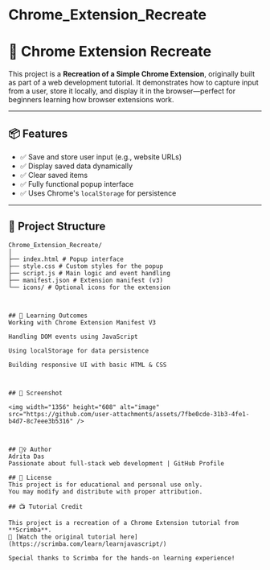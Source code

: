 # Chrome_Extension_Recreate


# 🔄 Chrome Extension Recreate

This project is a **Recreation of a Simple Chrome Extension**, originally built as part of a web development tutorial. It demonstrates how to capture input from a user, store it locally, and display it in the browser—perfect for beginners learning how browser extensions work.

---

## 📦 Features

- ✅ Save and store user input (e.g., website URLs)
- ✅ Display saved data dynamically
- ✅ Clear saved items
- ✅ Fully functional popup interface
- ✅ Uses Chrome's `localStorage` for persistence

---

## 📁 Project Structure
```
Chrome_Extension_Recreate/
│
├── index.html # Popup interface
├── style.css # Custom styles for the popup
├── script.js # Main logic and event handling
├── manifest.json # Extension manifest (v3)
└── icons/ # Optional icons for the extension



## 🧠 Learning Outcomes
Working with Chrome Extension Manifest V3

Handling DOM events using JavaScript

Using localStorage for data persistence

Building responsive UI with basic HTML & CSS



## 📸 Screenshot

<img width="1356" height="608" alt="image" src="https://github.com/user-attachments/assets/7fbe0cde-31b3-4fe1-b4d7-8c7eee3b5316" />



## 🙋‍♀️ Author
Adrita Das
Passionate about full-stack web development | GitHub Profile

## 📜 License
This project is for educational and personal use only.
You may modify and distribute with proper attribution.

## 📺 Tutorial Credit

This project is a recreation of a Chrome Extension tutorial from **Scrimba**.  
📌 [Watch the original tutorial here](https://scrimba.com/learn/learnjavascript/)

Special thanks to Scrimba for the hands-on learning experience!





